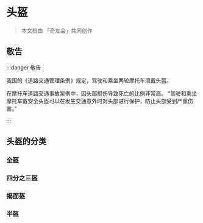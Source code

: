 # 头盔

> 本文档由 「奇友会」共同创作

## 敬告
:::danger 敬告

我国的《道路交通管理条例》规定，驾驶和乘坐两轮摩托车须戴头盔。

在摩托车道路交通事故案例中，因头部损伤导致死亡的比例非常高。
“驾驶和乘坐摩托车戴安全头盔可以在发生交通意外时对头部进行保护，防止头部受到严重伤害。”

:::

## 头盔的分类

### 全盔

### 四分之三盔

### 揭面盔

### 半盔